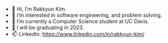 - 👋 Hi, I’m Rakkyun Kim.
- 👀 I’m interested in software engineering, and problem solving.
- 🌱 I’m currently a Computer Science student at UC Davis.
- 💞️ I will be graduating in 2023.
- 📫 LinkedIn: https://www.linkedin.com/in/rakkyun-kim/


